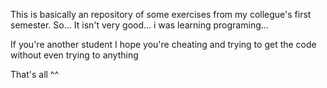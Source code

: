 This is basically an repository of some exercises from my collegue's first semester. 
So... It isn't very good... i was learning programing...

If you're another student I hope you're cheating and trying to get the code without even trying to anything

That's all ^^
